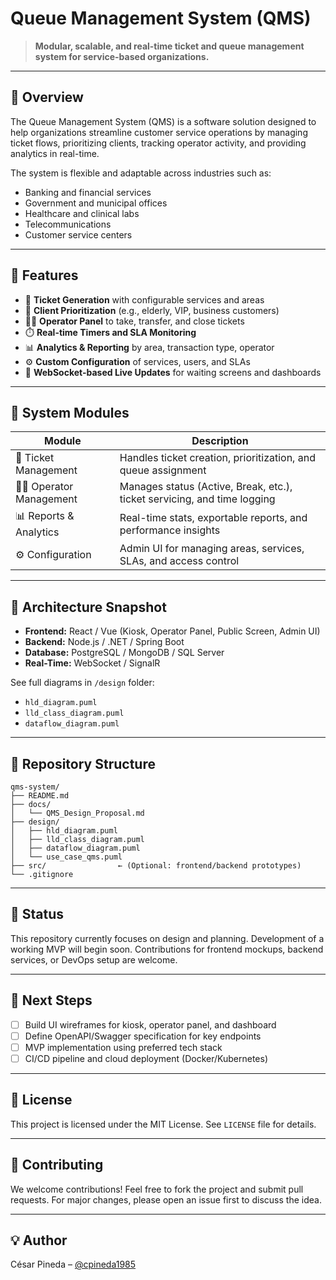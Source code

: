 # Queue Management System (QMS)

> **Modular, scalable, and real-time ticket and queue management system for service-based organizations.**

---

## 📌 Overview

The Queue Management System (QMS) is a software solution designed to help organizations streamline customer service operations by managing ticket flows, prioritizing clients, tracking operator activity, and providing analytics in real-time.

The system is flexible and adaptable across industries such as:
- Banking and financial services
- Government and municipal offices
- Healthcare and clinical labs
- Telecommunications
- Customer service centers

---

## 🚀 Features

- 🎫 **Ticket Generation** with configurable services and areas
- 👤 **Client Prioritization** (e.g., elderly, VIP, business customers)
- 👨‍💼 **Operator Panel** to take, transfer, and close tickets
- ⏱️ **Real-time Timers and SLA Monitoring**
- 📊 **Analytics & Reporting** by area, transaction type, operator
- ⚙️ **Custom Configuration** of services, users, and SLAs
- 🔁 **WebSocket-based Live Updates** for waiting screens and dashboards

---

## 🧱 System Modules

| Module                   | Description                                                                 |
|--------------------------|-----------------------------------------------------------------------------|
| 🎫 Ticket Management     | Handles ticket creation, prioritization, and queue assignment               |
| 👨‍💼 Operator Management | Manages status (Active, Break, etc.), ticket servicing, and time logging    |
| 📊 Reports & Analytics   | Real-time stats, exportable reports, and performance insights               |
| ⚙️ Configuration          | Admin UI for managing areas, services, SLAs, and access control             |

---

## 🧩 Architecture Snapshot

- **Frontend:** React / Vue (Kiosk, Operator Panel, Public Screen, Admin UI)
- **Backend:** Node.js / .NET / Spring Boot
- **Database:** PostgreSQL / MongoDB / SQL Server
- **Real-Time:** WebSocket / SignalR

See full diagrams in `/design` folder:
- `hld_diagram.puml`
- `lld_class_diagram.puml`
- `dataflow_diagram.puml`

---

## 📂 Repository Structure

```
qms-system/
├── README.md
├── docs/
│   └── QMS_Design_Proposal.md
├── design/
│   ├── hld_diagram.puml
│   ├── lld_class_diagram.puml
│   ├── dataflow_diagram.puml
│   └── use_case_qms.puml
├── src/                ← (Optional: frontend/backend prototypes)
└── .gitignore
```

---

## 📝 Status

This repository currently focuses on design and planning. Development of a working MVP will begin soon. Contributions for frontend mockups, backend services, or DevOps setup are welcome.

---

## 📌 Next Steps

- [ ] Build UI wireframes for kiosk, operator panel, and dashboard
- [ ] Define OpenAPI/Swagger specification for key endpoints
- [ ] MVP implementation using preferred tech stack
- [ ] CI/CD pipeline and cloud deployment (Docker/Kubernetes)

---

## 📄 License

This project is licensed under the MIT License. See `LICENSE` file for details.

---

## 🤝 Contributing

We welcome contributions! Feel free to fork the project and submit pull requests. For major changes, please open an issue first to discuss the idea.

---

## 💡 Author

César Pineda – [@cpineda1985](https://github.com/cpineda1985)